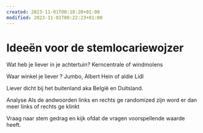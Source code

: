 ```yaml
---
created: 2023-11-01T00:18:20+01:00
modified: 2023-11-01T00:22:23+01:00
---
```


# Ideeën voor de stemlocariewojzer

Wat heb je liever in je achtertuin? Kerncentrale of windmolens

Waar winkel je liever ? Jumbo, Albert Hein of aldie Lidl

Liever dicht bij het buitenland aka België en Duitsland.



Analyse
Als de andwoorden links en rechts ge randomized zijn word er dan meer links of rechts ge klinkt

Vraag naar stem gedrag en kijk ofdat de vragen voorspellende waarde heeft.

